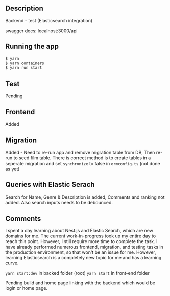 ## Description
Backend - test (Elasticsearch integration)

swagger docs: localhost:3000/api

## Running the app

```bash
$ yarn 
$ yarn containers
$ yarn run start

```
## Test
Pending

## Frontend
Added

## Migration
Added - Need to re-run app and remove migration table from DB, Then re-run to seed film table. There is correct method is to create tables in a seperate migration and set `synchronize` to false in `ormconfig.ts` (not done as yet)

## Queries with Elastic Serach
Search for Name, Genre & Description is added, Comments and ranking not added. Also search inputs needs to be debounced.

## Comments
 I spent a day learning about Nest.js and Elastic Search, which are new domains for me. The current work-in-progress took up my entire day to reach this point. However, I still require more time to complete the task. I have already performed numerous frontend, migration, and testing tasks in the production environment, so that won't be an issue for me. However, learning Elasticsearch is a completely new topic for me and has a learning curve.

`yarn start:dev` in backed folder (root)
`yarn start` in front-end folder

Pending build and home page linking with the backend which would be login or home page.
